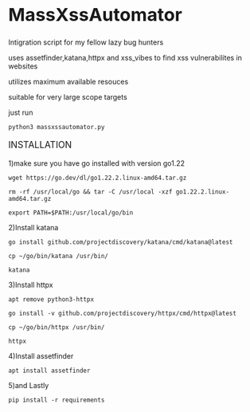 <h1 style="font-size: 36px;">MassXssAutomator</h1>
<p>Intigration script for my fellow lazy bug hunters</p>
<p>uses assetfinder,katana,httpx and xss_vibes to find xss vulnerabilites in websites
<p>utilizes maximum available resouces </p>
<p>suitable for very large scope targets</p>
<p>just run </p>

<pre><code class="language-bash">python3 massxssautomator.py</code></pre>

  
<p style="font-size: 18px;">INSTALLATION</p>
1)make sure you have go installed with version go1.22
  <pre><code class="language-bash">wget https://go.dev/dl/go1.22.2.linux-amd64.tar.gz</code></pre>
  <pre><code class="language-bash">rm -rf /usr/local/go && tar -C /usr/local -xzf go1.22.2.linux-amd64.tar.gz</code></pre>    
  <pre><code class="language-bash">export PATH=$PATH:/usr/local/go/bin</code></pre>    
2)Install katana
  <pre><code class="language-bash">go install github.com/projectdiscovery/katana/cmd/katana@latest</code></pre>  

  <pre><code class="language-bash">cp ~/go/bin/katana /usr/bin/</code></pre>    
  <pre><code class="language-bash">katana</code></pre>
3)Install httpx
  <pre><code class="language-bash">apt remove python3-httpx</code></pre>
  <pre><code class="language-bash">go install -v github.com/projectdiscovery/httpx/cmd/httpx@latest</code></pre>
  <pre><code class="language-bash">cp ~/go/bin/httpx /usr/bin/</code></pre>
  <pre><code class="language-bash">httpx</code></pre>
4)Install assetfinder
  <pre><code class="language-bash">apt install assetfinder</code></pre>
5)and Lastly 
<pre><code class="language-bash">pip install -r requirements</code></pre>
  
  

  


